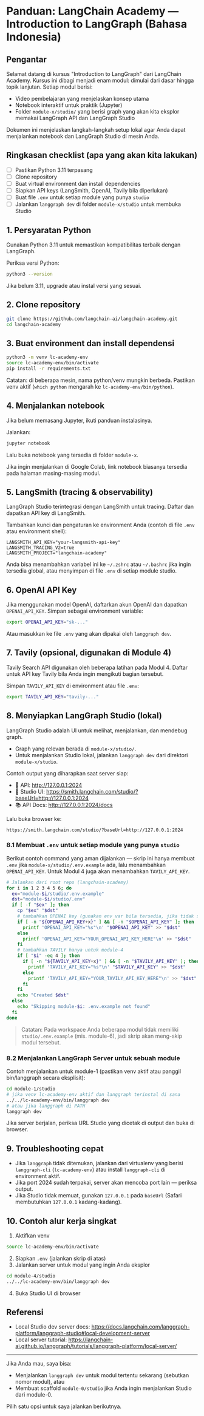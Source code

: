 # Panduan: LangChain Academy — Introduction to LangGraph (Bahasa Indonesia)

## Pengantar
Selamat datang di kursus "Introduction to LangGraph" dari LangChain Academy. Kursus ini dibagi menjadi enam modul: dimulai dari dasar hingga topik lanjutan. Setiap modul berisi:

- Video pembelajaran yang menjelaskan konsep utama
- Notebook interaktif untuk praktik (Jupyter)
- Folder `module-x/studio/` yang berisi graph yang akan kita eksplor memakai LangGraph API dan LangGraph Studio

Dokumen ini menjelaskan langkah-langkah setup lokal agar Anda dapat menjalankan notebook dan LangGraph Studio di mesin Anda.

## Ringkasan checklist (apa yang akan kita lakukan)

- [ ] Pastikan Python 3.11 terpasang
- [ ] Clone repository
- [ ] Buat virtual environment dan install dependencies
- [ ] Siapkan API keys (LangSmith, OpenAI, Tavily bila diperlukan)
- [ ] Buat file `.env` untuk setiap module yang punya `studio`
- [ ] Jalankan `langgraph dev` di folder `module-x/studio` untuk membuka Studio

## 1. Persyaratan Python
Gunakan Python 3.11 untuk memastikan kompatibilitas terbaik dengan LangGraph.

Periksa versi Python:

```bash
python3 --version
```

Jika belum 3.11, upgrade atau instal versi yang sesuai.

## 2. Clone repository

```bash
git clone https://github.com/langchain-ai/langchain-academy.git
cd langchain-academy
```

## 3. Buat environment dan install dependensi

```bash
python3 -m venv lc-academy-env
source lc-academy-env/bin/activate
pip install -r requirements.txt
```

Catatan: di beberapa mesin, nama python/venv mungkin berbeda. Pastikan venv aktif (`which python` mengarah ke `lc-academy-env/bin/python`).

## 4. Menjalankan notebook
Jika belum memasang Jupyter, ikuti panduan instalasinya.

Jalankan:

```bash
jupyter notebook
```

Lalu buka notebook yang tersedia di folder `module-x`.

Jika ingin menjalankan di Google Colab, link notebook biasanya tersedia pada halaman masing-masing modul.

## 5. LangSmith (tracing & observability)
LangGraph Studio terintegrasi dengan LangSmith untuk tracing. Daftar dan dapatkan API key di LangSmith.

Tambahkan kunci dan pengaturan ke environment Anda (contoh di file `.env` atau environment shell):

```env
LANGSMITH_API_KEY="your-langsmith-api-key"
LANGSMITH_TRACING_V2=true
LANGSMITH_PROJECT="langchain-academy"
```

Anda bisa menambahkan variabel ini ke `~/.zshrc` atau `~/.bashrc` jika ingin tersedia global, atau menyimpan di file `.env` di setiap module studio.

## 6. OpenAI API Key
Jika menggunakan model OpenAI, daftarkan akun OpenAI dan dapatkan `OPENAI_API_KEY`. Simpan sebagai environment variable:

```bash
export OPENAI_API_KEY="sk-..."
```

Atau masukkan ke file `.env` yang akan dipakai oleh `langgraph dev`.

## 7. Tavily (opsional, digunakan di Module 4)
Tavily Search API digunakan oleh beberapa latihan pada Modul 4. Daftar untuk API key Tavily bila Anda ingin mengikuti bagian tersebut.

Simpan `TAVILY_API_KEY` di environment atau file `.env`:

```bash
export TAVILY_API_KEY="tavily-..."
```

## 8. Menyiapkan LangGraph Studio (lokal)
LangGraph Studio adalah UI untuk melihat, menjalankan, dan mendebug graph.

- Graph yang relevan berada di `module-x/studio/`.
- Untuk menjalankan Studio lokal, jalankan `langgraph dev` dari direktori `module-x/studio`.

Contoh output yang diharapkan saat server siap:

- 🚀 API: http://127.0.0.1:2024
- 🎨 Studio UI: https://smith.langchain.com/studio/?baseUrl=http://127.0.0.1:2024
- 📚 API Docs: http://127.0.0.1:2024/docs

Lalu buka browser ke:

```
https://smith.langchain.com/studio/?baseUrl=http://127.0.0.1:2024
```

### 8.1 Membuat `.env` untuk setiap module yang punya `studio`
Berikut contoh command yang aman dijalankan — skrip ini hanya membuat `.env` jika `module-x/studio/.env.example` ada, lalu menambahkan `OPENAI_API_KEY`. Untuk Modul 4 juga akan menambahkan `TAVILY_API_KEY`.

```bash
# Jalankan dari root repo (langchain-academy)
for i in 1 2 3 4 5 6; do
  ex="module-$i/studio/.env.example"
  dst="module-$i/studio/.env"
  if [ -f "$ex" ]; then
    cp "$ex" "$dst"
    # tambahkan OPENAI key (gunakan env var bila tersedia, jika tidak sisipkan placeholder)
    if [ -n "${OPENAI_API_KEY+x}" ] && [ -n "$OPENAI_API_KEY" ]; then
      printf 'OPENAI_API_KEY="%s"\n' "$OPENAI_API_KEY" >> "$dst"
    else
      printf 'OPENAI_API_KEY="YOUR_OPENAI_API_KEY_HERE"\n' >> "$dst"
    fi
    # tambahkan TAVILY hanya untuk module-4
    if [ "$i" -eq 4 ]; then
      if [ -n "${TAVILY_API_KEY+x}" ] && [ -n "$TAVILY_API_KEY" ]; then
        printf 'TAVILY_API_KEY="%s"\n' "$TAVILY_API_KEY" >> "$dst"
      else
        printf 'TAVILY_API_KEY="YOUR_TAVILY_API_KEY_HERE"\n' >> "$dst"
      fi
    fi
    echo "Created $dst"
  else
    echo "Skipping module-$i: .env.example not found"
  fi
done
```

> Catatan: Pada workspace Anda beberapa modul tidak memiliki `studio/.env.example` (mis. module-6), jadi skrip akan meng-skip modul tersebut.

### 8.2 Menjalankan LangGraph Server untuk sebuah module

Contoh menjalankan untuk module-1 (pastikan venv aktif atau panggil bin/langgraph secara eksplisit):

```bash
cd module-1/studio
# jika venv lc-academy-env aktif dan langgraph terinstal di sana
../../lc-academy-env/bin/langgraph dev
# atau jika langgraph di PATH
langgraph dev
```

Jika server berjalan, periksa URL Studio yang dicetak di output dan buka di browser.

## 9. Troubleshooting cepat
- Jika `langgraph` tidak ditemukan, jalankan dari virtualenv yang berisi `langgraph-cli` (`lc-academy-env`) atau install `langgraph-cli` di environment aktif.
- Jika port 2024 sudah terpakai, server akan mencoba port lain — periksa output.
- Jika Studio tidak memuat, gunakan `127.0.0.1` pada `baseUrl` (Safari membutuhkan `127.0.0.1` kadang-kadang).

## 10. Contoh alur kerja singkat

1. Aktifkan venv

```bash
source lc-academy-env/bin/activate
```

2. Siapkan `.env` (jalankan skrip di atas)
3. Jalankan server untuk modul yang ingin Anda eksplor

```bash
cd module-4/studio
../../lc-academy-env/bin/langgraph dev
```

4. Buka Studio UI di browser

## Referensi
- Local Studio dev server docs: https://docs.langchain.com/langgraph-platform/langgraph-studio#local-development-server
- Local server tutorial: https://langchain-ai.github.io/langgraph/tutorials/langgraph-platform/local-server/

---

Jika Anda mau, saya bisa:

- Menjalankan `langgraph dev` untuk modul tertentu sekarang (sebutkan nomor modul), atau
- Membuat scaffold `module-0/studio` jika Anda ingin menjalankan Studio dari module-0.

Pilih satu opsi untuk saya jalankan berikutnya.
